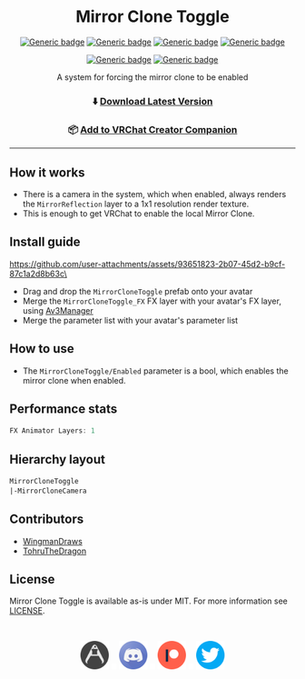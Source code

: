 <div align="center">
    
# Mirror Clone Toggle

[![Generic badge](https://img.shields.io/github/downloads/VRLabs/Mirror-Clone-Toggle/total?label=Downloads)](https://github.com/VRLabs/Mirror-Clone-Toggle/releases/latest)
[![Generic badge](https://img.shields.io/badge/License-MIT-informational.svg)](https://github.com/VRLabs/Mirror-Clone-Toggle/blob/main/LICENSE)
[![Generic badge](https://img.shields.io/badge/Unity-2019.4.31f1-lightblue?logo=Unity)](https://unity.com/releases/editor/whats-new/2019.4.31)
[![Generic badge](https://img.shields.io/badge/SDK-AvatarSDK3-lightblue.svg)](https://vrchat.com/home/download)

[![Generic badge](https://img.shields.io/discord/706913824607043605?color=%237289da&label=DISCORD&logo=Discord&style=for-the-badge)](https://discord.vrlabs.dev/)
[![Generic badge](https://img.shields.io/endpoint.svg?url=https%3A%2F%2Fshieldsio-patreon.vercel.app%2Fapi%3Fusername%3Dvrlabs%26type%3Dpatrons&style=for-the-badge)](https://patreon.vrlabs.dev/)
    
A system for forcing the mirror clone to be enabled

### ⬇️ [Download Latest Version](https://github.com/VRLabs/Mirror-Clone-Toggle/releases/latest)

### 📦 [Add to VRChat Creator Companion](https://vrlabs.dev/packages?package=dev.vrlabs.mirror-clone-toggle)

</div>

---

## How it works

* There is a camera in the system, which when enabled, always renders the `MirrorReflection` layer to a 1x1 resolution render texture.
* This is enough to get VRChat to enable the local Mirror Clone.

## Install guide

https://github.com/user-attachments/assets/93651823-2b07-45d2-b9cf-87c1a2d8b63c\

* Drag and drop the `MirrorCloneToggle` prefab onto your avatar
* Merge the `MirrorCloneToggle_FX` FX layer with your avatar's FX layer, using [Av3Manager](https://github.com/VRLabs/Avatars-3.0-Manager)
* Merge the parameter list with your avatar's parameter list

## How to use

* The `MirrorCloneToggle/Enabled` parameter is a bool, which enables the mirror clone when enabled.

## Performance stats

```c++
FX Animator Layers: 1
```

## Hierarchy layout

```html
MirrorCloneToggle
|-MirrorCloneCamera
```

## Contributors

* [WingmanDraws](https://github.com/WingmanDraws)
* [TohruTheDragon](https://github.com/fkrisi11)

## License

Mirror Clone Toggle is available as-is under MIT. For more information see [LICENSE](https://github.com/VRLabs/Mirror-Clone-Toggle/blob/main/LICENSE).

​

<div align="center">

[<img src="https://github.com/VRLabs/Resources/raw/main/Icons/VRLabs.png" width="50" height="50">](https://vrlabs.dev "VRLabs")
<img src="https://github.com/VRLabs/Resources/raw/main/Icons/Empty.png" width="10">
[<img src="https://github.com/VRLabs/Resources/raw/main/Icons/Discord.png" width="50" height="50">](https://discord.vrlabs.dev/ "VRLabs")
<img src="https://github.com/VRLabs/Resources/raw/main/Icons/Empty.png" width="10">
[<img src="https://github.com/VRLabs/Resources/raw/main/Icons/Patreon.png" width="50" height="50">](https://patreon.vrlabs.dev/ "VRLabs")
<img src="https://github.com/VRLabs/Resources/raw/main/Icons/Empty.png" width="10">
[<img src="https://github.com/VRLabs/Resources/raw/main/Icons/Twitter.png" width="50" height="50">](https://twitter.com/vrlabsdev "VRLabs")

</div>
